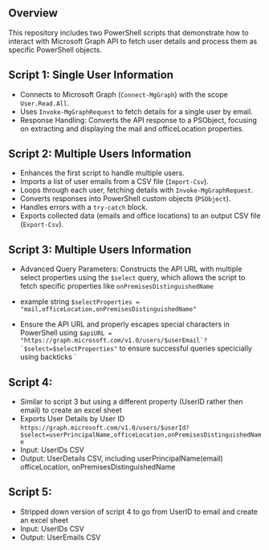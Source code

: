

## Overview
This repository includes two PowerShell scripts that demonstrate how to interact with Microsoft Graph API to fetch user details and process them as specific PowerShell objects.

## Script 1: Single User Information
- Connects to Microsoft Graph (`Connect-MgGraph`) with the scope `User.Read.All`.
- Uses `Invoke-MgGraphRequest` to fetch details for a single user by email.
- Response Handling: Converts the API response to a PSObject, focusing on extracting and displaying the mail and officeLocation properties.


## Script 2: Multiple Users Information
- Enhances the first script to handle multiple users.
- Imports a list of user emails from a CSV file (`Import-Csv`).
- Loops through each user, fetching details with `Invoke-MgGraphRequest`.
- Converts responses into PowerShell custom objects (`PSObject`).
- Handles errors with a `try-catch` block.
- Exports collected data (emails and office locations) to an output CSV file (`Export-Csv`).

## Script 3: Multiple Users Information 
- Advanced Query Parameters: Constructs the API URL with multiple select properties using the `$select` query, which allows the script to fetch specific properties like `onPremisesDistinguishedName` 

- example string `$selectProperties = "mail,officeLocation,onPremisesDistinguishedName"` 

- Ensure the API URL and properly escapes special characters in PowerShell using ``$apiURL = "https://graph.microsoft.com/v1.0/users/$userEmail`?`$select=$selectProperties"`` to ensure successful queries specicially using backticks ` 

## Script 4: 
- Similar to script 3 but using a different property (UserID rather then email) to create an excel sheet 
- Exports User Details by User ID 
`https://graph.microsoft.com/v1.0/users/$userId?$select=userPrincipalName,officeLocation,onPremisesDistinguishedName`
- Input: UserIDs CSV
- Output: UserDetails CSV, including  userPrincipalName(email)  officeLocation,  onPremisesDistinguishedName

## Script 5:
- Stripped down version of script 4 to go from UserID to email and create an excel sheet 
- Input: UserIDs CSV
- Output: UserEmails CSV
